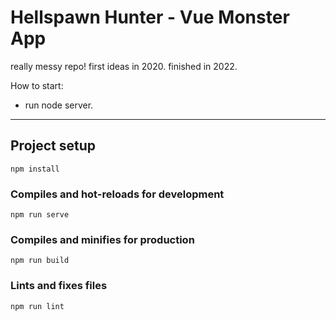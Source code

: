 # Hellspawn Hunter - Vue Monster App

really messy repo!
first ideas in 2020. finished in 2022.

How to start:

- run node server.

------



## Project setup
```
npm install
```

### Compiles and hot-reloads for development
```
npm run serve
```

### Compiles and minifies for production
```
npm run build
```

### Lints and fixes files
```
npm run lint
```
